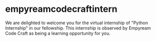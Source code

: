 # empyreamcodecraftintern
We are delighted to welcome you for the virtual internship of "Python Internship" in our fellowship. This internship is observed by Empyream Code Craft as being a learning opportunity for you.
